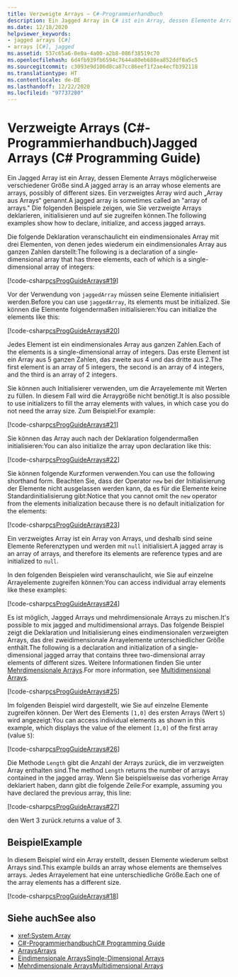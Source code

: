 ```yaml
---
title: Verzweigte Arrays – C#-Programmierhandbuch
description: Ein Jagged Array in C# ist ein Array, dessen Elemente Arrays verschiedener Größe sind. Hier erfahren Sie, wie Sie Jagged Arrays deklarieren, initialisieren und auf sie zugreifen.
ms.date: 12/18/2020
helpviewer_keywords:
- jagged arrays [C#]
- arrays [C#], jagged
ms.assetid: 537c65a6-0e0a-4a00-a2b8-086f38519c70
ms.openlocfilehash: 6d4fb939fb6594c7644a80eb688ea852ddf8a5c5
ms.sourcegitcommit: c3093e9d106d8ca87cc86eef1f2ae4ecfb392118
ms.translationtype: HT
ms.contentlocale: de-DE
ms.lasthandoff: 12/22/2020
ms.locfileid: "97737280"
---
```

# <a name="jagged-arrays-c-programming-guide"></a><span data-ttu-id="600c4-104">Verzweigte Arrays (C#-Programmierhandbuch)</span><span class="sxs-lookup"><span data-stu-id="600c4-104">Jagged Arrays (C# Programming Guide)</span></span>

<span data-ttu-id="600c4-105">Ein Jagged Array ist ein Array, dessen Elemente Arrays möglicherweise verschiedener Größe sind.</span><span class="sxs-lookup"><span data-stu-id="600c4-105">A jagged array is an array whose elements are arrays, possibly of different sizes.</span></span> <span data-ttu-id="600c4-106">Ein verzweigtes Array wird auch „Array aus Arrays“ genannt.</span><span class="sxs-lookup"><span data-stu-id="600c4-106">A jagged array is sometimes called an "array of arrays."</span></span> <span data-ttu-id="600c4-107">Die folgenden Beispiele zeigen, wie Sie verzweigte Arrays deklarieren, initialisieren und auf sie zugreifen können.</span><span class="sxs-lookup"><span data-stu-id="600c4-107">The following examples show how to declare, initialize, and access jagged arrays.</span></span>

 <span data-ttu-id="600c4-108">Die folgende Deklaration veranschaulicht ein eindimensionales Array mit drei Elementen, von denen jedes wiederum ein eindimensionales Array aus ganzen Zahlen darstellt:</span><span class="sxs-lookup"><span data-stu-id="600c4-108">The following is a declaration of a single-dimensional array that has three elements, each of which is a single-dimensional array of integers:</span></span>

 [!code-csharp[csProgGuideArrays#19](~/samples/snippets/csharp/VS_Snippets_VBCSharp/csProgGuideArrays/CS/Arrays.cs#19)]

 <span data-ttu-id="600c4-109">Vor der Verwendung von `jaggedArray` müssen seine Elemente initialisiert werden.</span><span class="sxs-lookup"><span data-stu-id="600c4-109">Before you can use `jaggedArray`, its elements must be initialized.</span></span> <span data-ttu-id="600c4-110">Sie können die Elemente folgendermaßen initialisieren:</span><span class="sxs-lookup"><span data-stu-id="600c4-110">You can initialize the elements like this:</span></span>

 [!code-csharp[csProgGuideArrays#20](~/samples/snippets/csharp/VS_Snippets_VBCSharp/csProgGuideArrays/CS/Arrays.cs#20)]

 <span data-ttu-id="600c4-111">Jedes Element ist ein eindimensionales Array aus ganzen Zahlen.</span><span class="sxs-lookup"><span data-stu-id="600c4-111">Each of the elements is a single-dimensional array of integers.</span></span> <span data-ttu-id="600c4-112">Das erste Element ist ein Array aus 5 ganzen Zahlen, das zweite aus 4 und das dritte aus 2.</span><span class="sxs-lookup"><span data-stu-id="600c4-112">The first element is an array of 5 integers, the second is an array of 4 integers, and the third is an array of 2 integers.</span></span>

 <span data-ttu-id="600c4-113">Sie können auch Initialisierer verwenden, um die Arrayelemente mit Werten zu füllen. In diesem Fall wird die Arraygröße nicht benötigt.</span><span class="sxs-lookup"><span data-stu-id="600c4-113">It is also possible to use initializers to fill the array elements with values, in which case you do not need the array size.</span></span> <span data-ttu-id="600c4-114">Zum Beispiel:</span><span class="sxs-lookup"><span data-stu-id="600c4-114">For example:</span></span>

 [!code-csharp[csProgGuideArrays#21](~/samples/snippets/csharp/VS_Snippets_VBCSharp/csProgGuideArrays/CS/Arrays.cs#21)]

 <span data-ttu-id="600c4-115">Sie können das Array auch nach der Deklaration folgendermaßen initialisieren:</span><span class="sxs-lookup"><span data-stu-id="600c4-115">You can also initialize the array upon declaration like this:</span></span>

 [!code-csharp[csProgGuideArrays#22](~/samples/snippets/csharp/VS_Snippets_VBCSharp/csProgGuideArrays/CS/Arrays.cs#22)]

 <span data-ttu-id="600c4-116">Sie können folgende Kurzformen verwenden.</span><span class="sxs-lookup"><span data-stu-id="600c4-116">You can use the following shorthand form.</span></span> <span data-ttu-id="600c4-117">Beachten Sie, dass der Operator `new` bei der Initialisierung der Elemente nicht ausgelassen werden kann, da es für die Elemente keine Standardinitialisierung gibt:</span><span class="sxs-lookup"><span data-stu-id="600c4-117">Notice that you cannot omit the `new` operator from the elements initialization because there is no default initialization for the elements:</span></span>

 [!code-csharp[csProgGuideArrays#23](~/samples/snippets/csharp/VS_Snippets_VBCSharp/csProgGuideArrays/CS/Arrays.cs#23)]

 <span data-ttu-id="600c4-118">Ein verzweigtes Array ist ein Array von Arrays, und deshalb sind seine Elemente Referenztypen und werden mit `null` initialisiert.</span><span class="sxs-lookup"><span data-stu-id="600c4-118">A jagged array is an array of arrays, and therefore its elements are reference types and are initialized to `null`.</span></span>

 <span data-ttu-id="600c4-119">In den folgenden Beispielen wird veranschaulicht, wie Sie auf einzelne Arrayelemente zugreifen können:</span><span class="sxs-lookup"><span data-stu-id="600c4-119">You can access individual array elements like these examples:</span></span>

 [!code-csharp[csProgGuideArrays#24](~/samples/snippets/csharp/VS_Snippets_VBCSharp/csProgGuideArrays/CS/Arrays.cs#24)]

 <span data-ttu-id="600c4-120">Es ist möglich, Jagged Arrays und mehrdimensionale Arrays zu mischen.</span><span class="sxs-lookup"><span data-stu-id="600c4-120">It's possible to mix jagged and multidimensional arrays.</span></span> <span data-ttu-id="600c4-121">Das folgende Beispiel zeigt die Deklaration und Initialisierung eines eindimensionalen verzweigten Arrays, das drei zweidimensionale Arrayelemente unterschiedlicher Größe enthält.</span><span class="sxs-lookup"><span data-stu-id="600c4-121">The following is a declaration and initialization of a single-dimensional jagged array that contains three two-dimensional array elements of different sizes.</span></span> <span data-ttu-id="600c4-122">Weitere Informationen finden Sie unter [Mehrdimensionale Arrays](./multidimensional-arrays.md).</span><span class="sxs-lookup"><span data-stu-id="600c4-122">For more information, see [Multidimensional Arrays](./multidimensional-arrays.md).</span></span>

 [!code-csharp[csProgGuideArrays#25](~/samples/snippets/csharp/VS_Snippets_VBCSharp/csProgGuideArrays/CS/Arrays.cs#25)]

 <span data-ttu-id="600c4-123">Im folgenden Beispiel wird dargestellt, wie Sie auf einzelne Elemente zugreifen können. Der Wert des Elements `[1,0]` des ersten Arrays (Wert `5`) wird angezeigt:</span><span class="sxs-lookup"><span data-stu-id="600c4-123">You can access individual elements as shown in this example, which displays the value of the element `[1,0]` of the first array (value `5`):</span></span>

 [!code-csharp[csProgGuideArrays#26](~/samples/snippets/csharp/VS_Snippets_VBCSharp/csProgGuideArrays/CS/Arrays.cs#26)]

 <span data-ttu-id="600c4-124">Die Methode `Length` gibt die Anzahl der Arrays zurück, die im verzweigten Array enthalten sind.</span><span class="sxs-lookup"><span data-stu-id="600c4-124">The method `Length` returns the number of arrays contained in the jagged array.</span></span> <span data-ttu-id="600c4-125">Wenn Sie beispielsweise das vorherige Array deklariert haben, dann gibt die folgende Zeile:</span><span class="sxs-lookup"><span data-stu-id="600c4-125">For example, assuming you have declared the previous array, this line:</span></span>

 [!code-csharp[csProgGuideArrays#27](~/samples/snippets/csharp/VS_Snippets_VBCSharp/csProgGuideArrays/CS/Arrays.cs#27)]

 <span data-ttu-id="600c4-126">den Wert 3 zurück.</span><span class="sxs-lookup"><span data-stu-id="600c4-126">returns a value of 3.</span></span>

## <a name="example"></a><span data-ttu-id="600c4-127">Beispiel</span><span class="sxs-lookup"><span data-stu-id="600c4-127">Example</span></span>

 <span data-ttu-id="600c4-128">In diesem Beispiel wird ein Array erstellt, dessen Elemente wiederum selbst Arrays sind.</span><span class="sxs-lookup"><span data-stu-id="600c4-128">This example builds an array whose elements are themselves arrays.</span></span> <span data-ttu-id="600c4-129">Jedes Arrayelement hat eine unterschiedliche Größe.</span><span class="sxs-lookup"><span data-stu-id="600c4-129">Each one of the array elements has a different size.</span></span>

 [!code-csharp[csProgGuideArrays#18](~/samples/snippets/csharp/VS_Snippets_VBCSharp/csProgGuideArrays/CS/Arrays.cs#18)]

## <a name="see-also"></a><span data-ttu-id="600c4-130">Siehe auch</span><span class="sxs-lookup"><span data-stu-id="600c4-130">See also</span></span>

- <xref:System.Array>
- [<span data-ttu-id="600c4-131">C#-Programmierhandbuch</span><span class="sxs-lookup"><span data-stu-id="600c4-131">C# Programming Guide</span></span>](../index.md)
- [<span data-ttu-id="600c4-132">Arrays</span><span class="sxs-lookup"><span data-stu-id="600c4-132">Arrays</span></span>](./index.md)
- [<span data-ttu-id="600c4-133">Eindimensionale Arrays</span><span class="sxs-lookup"><span data-stu-id="600c4-133">Single-Dimensional Arrays</span></span>](./single-dimensional-arrays.md)
- [<span data-ttu-id="600c4-134">Mehrdimensionale Arrays</span><span class="sxs-lookup"><span data-stu-id="600c4-134">Multidimensional Arrays</span></span>](./multidimensional-arrays.md)
